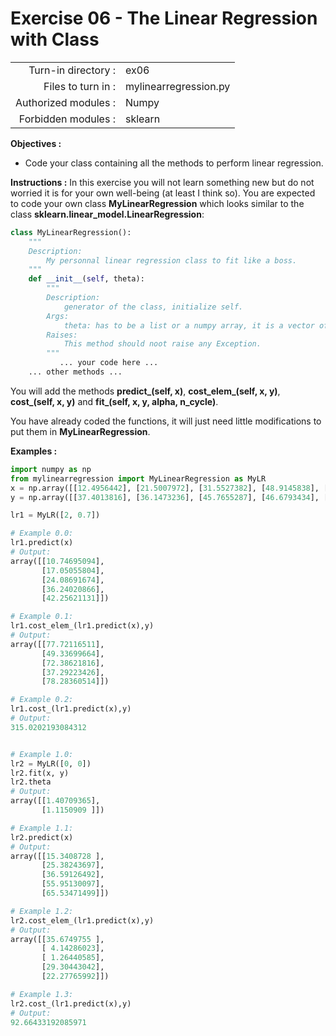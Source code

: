 # Exercise 06 - The Linear Regression with Class

|                         |                     |
| -----------------------:| ------------------  |
|   Turn-in directory :   |  ex06               |
|   Files to turn in :    |  mylinearregression.py             |
|   Authorized modules :  |  Numpy              |
|   Forbidden modules :   |  sklearn            |

**Objectives :** 
* Code your class containing all the methods to perform linear regression.

**Instructions :**
In this exercise you will not learn something new but do not worried it is for your own well-being (at least I think so).
You are expected to code your own class **MyLinearRegression** which looks similar to the class **sklearn.linear_model.LinearRegression**:
``` python
class MyLinearRegression():
	"""
	Description:
		My personnal linear regression class to fit like a boss.
	"""
	def __init__(self, theta):
		"""
		Description:
			generator of the class, initialize self.
		Args:
			theta: has to be a list or a numpy array, it is a vector of dimension (number of features + 1, 1).
		Raises:
			This method should noot raise any Exception.
		"""
		   ... your code here ...
	... other methods ...
```

You will add the methods **predict_(self, x)**, **cost_elem_(self, x, y)**, **cost_(self, x, y)** and **fit_(self, x, y, alpha, n_cycle)**.  

You have already coded the functions, it will just need little modifications to put them in **MyLinearRegression**.

**Examples :**
```python
import numpy as np
from mylinearregression import MyLinearRegression as MyLR
x = np.array([[12.4956442], [21.5007972], [31.5527382], [48.9145838], [57.5088733]])
y = np.array([[37.4013816], [36.1473236], [45.7655287], [46.6793434], [59.5585554]])

lr1 = MyLR([2, 0.7])

# Example 0.0:
lr1.predict(x)
# Output:
array([[10.74695094],
       [17.05055804],
       [24.08691674],
       [36.24020866],
       [42.25621131]])

# Example 0.1:
lr1.cost_elem_(lr1.predict(x),y)
# Output:
array([[77.72116511],
       [49.33699664],
       [72.38621816],
       [37.29223426],
       [78.28360514]])

# Example 0.2:
lr1.cost_(lr1.predict(x),y)
# Output:
315.0202193084312


# Example 1.0:
lr2 = MyLR([0, 0])
lr2.fit(x, y)
lr2.theta
# Output:
array([[1.40709365],
       [1.1150909 ]])

# Example 1.1:
lr2.predict(x)
# Output:
array([[15.3408728 ],
       [25.38243697],
       [36.59126492],
       [55.95130097],
       [65.53471499]])

# Example 1.2:
lr2.cost_elem_(lr1.predict(x),y)
# Output:
array([[35.6749755 ],
       [ 4.14286023],
       [ 1.26440585],
       [29.30443042],
       [22.27765992]])

# Example 1.3:
lr2.cost_(lr1.predict(x),y)
# Output:
92.66433192085971
```
